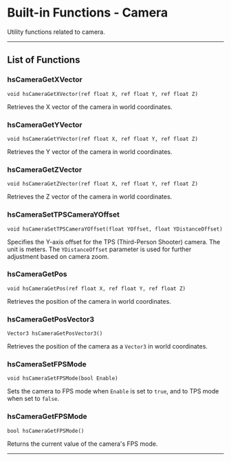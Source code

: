 # Built-in Functions - Camera

Utility functions related to camera.

***

## List of Functions

### hsCameraGetXVector

`void hsCameraGetXVector(ref float X, ref float Y, ref float Z)`

Retrieves the X vector of the camera in world coordinates.

### hsCameraGetYVector

`void hsCameraGetYVector(ref float X, ref float Y, ref float Z)`

Retrieves the Y vector of the camera in world coordinates.

### hsCameraGetZVector

`void hsCameraGetZVector(ref float X, ref float Y, ref float Z)`

Retrieves the Z vector of the camera in world coordinates.

### hsCameraSetTPSCameraYOffset

`void hsCameraSetTPSCameraYOffset(float YOffset, float YDistanceOffset)`

Specifies the Y-axis offset for the TPS (Third-Person Shooter) camera. The unit is meters. The `YDistanceOffset` parameter is used for further adjustment based on camera zoom.

### hsCameraGetPos

`void hsCameraGetPos(ref float X, ref float Y, ref float Z)`

Retrieves the position of the camera in world coordinates.

### hsCameraGetPosVector3

`Vector3 hsCameraGetPosVector3()`

Retrieves the position of the camera as a `Vector3` in world coordinates.

### hsCameraSetFPSMode

`void hsCameraSetFPSMode(bool Enable)`

Sets the camera to FPS mode when `Enable` is set to `true`, and to TPS mode when set to `false`.

### hsCameraGetFPSMode

`bool hsCameraGetFPSMode()`

Returns the current value of the camera's FPS mode.
***
